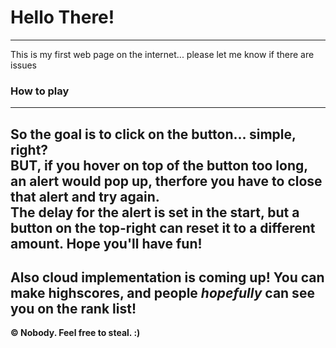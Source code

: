 # Hello There!
---
This is my first web page on the internet... please let me know if there are issues

### How to play  
---
So the goal is to click on the button... simple, right?  
BUT, if you hover on top of the button too long, an alert would pop up, therfore you have to close that alert and
try again.  
The delay for the alert is set in the start, but a button on the top-right can reset it to a different amount.
Hope you'll have fun!  
---
Also cloud implementation is coming up! You can make highscores, and people _hopefully_ can see you on the rank list!
---
**&copy; Nobody. Feel free to steal. :)**

